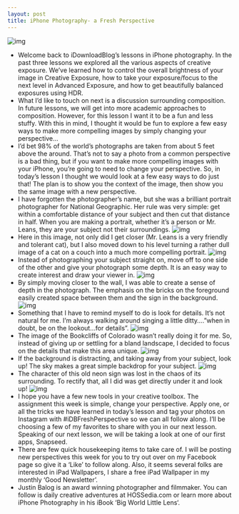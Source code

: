 ```yaml
---
layout: post
title: iPhone Photography- a Fresh Perspective
---
```

![img](http://media.idownloadblog.com/wp-content/uploads/2012/06/iPhone-Photography-Series.jpg)
* Welcome back to iDownloadBlog’s lessons in iPhone photography. In the past three lessons we explored all the various aspects of creative exposure. We’ve learned how to control the overall brightness of your image in Creative Exposure, how to take your exposure/focus to the next level in Advanced Exposure, and how to get beautifully balanced exposures using HDR.
* What I’d like to touch on next is a discussion surrounding composition. In future lessons, we will get into more academic approaches to composition. However, for this lesson I want it to be a fun and less stuffy. With this in mind, I thought it would be fun to explore a few easy ways to make more compelling images by simply changing your perspective…
* I’d bet 98% of the world’s photographs are taken from about 5 feet above the around. That’s not to say a photo from a common perspective is a bad thing, but if you want to make more compelling images with your iPhone, you’re going to need to change your perspective. So, in today’s lesson I thought we would look at a few easy ways to do just that! The plan is to show you the context of the image, then show you the same image with a new perspective.
* I have forgotten the photographer’s name, but she was a brilliant portrait photographer for National Geographic. Her rule was very simple: get within a comfortable distance of your subject and then cut that distance in half. When you are making a portrait, whether it’s a person or Mr. Leans, they are your subject not their surroundings.
![img](http://www.hossedia.com/wp-content/uploads/IMG_37802.jpg)
* Here in this image, not only did I get closer (Mr. Leans is a very friendly and tolerant cat), but I also moved down to his level turning a rather dull image of a cat on a couch into a much more compelling portrait.
![img](http://www.hossedia.com/wp-content/uploads/IMG_42611.jpg)
* Instead of photographing your subject straight on, move off to one side of the other and give your photograph some depth. It is an easy way to create interest and draw your viewer in.
![img](http://www.hossedia.com/wp-content/uploads/IMG_4130-448x600.jpg)
* By simply moving closer to the wall, I was able to create a sense of depth in the photograph. The emphasis on the bricks on the foreground easily created space between them and the sign in the background.
![img](http://www.hossedia.com/wp-content/uploads/IMG_4150.jpg)
* Something that I have to remind myself to do is look for details. It’s not natural for me. I’m always walking around singing a little ditty….”when in doubt, be on the lookout…for details”.
![img](http://www.hossedia.com/wp-content/uploads/IMG_36001.jpg)
* The image of the Bookcliffs of Colorado wasn’t really doing it for me. So, instead of giving up or settling for a bland landscape, I decided to focus on the details that make this area unique.
![img](http://www.hossedia.com/wp-content/uploads/IMG_37852.jpg)
* If the background is distracting, and taking away from your subject, look up! The sky makes a great simple backdrop for your subject.
![img](http://www.hossedia.com/wp-content/uploads/IMG_4097.jpg)
* The character of this old neon sign was lost in the chaos of its surrounding. To rectify that, all I did was get directly under it and look up!
![img](http://www.hossedia.com/wp-content/uploads/IMG_4112.jpg)
* I hope you have a few new tools in your creative toolbox. The assignment this week is simple, change your perspective. Apply one, or all the tricks we have learned in today’s lesson and tag your photos on Instagram with #iDBFreshPerspective so we can all follow along. I’ll be choosing a few of my favorites to share with you in our next lesson. Speaking of our next lesson, we will be taking a look at one of our first apps, Snapseed.
* There are few quick housekeeping items to take care of. I will be posting new perspectives this week for you to try out over on my Facebook page so give it a ‘Like’ to follow along. Also, it seems several folks are interested in iPad Wallpapers, I share a free iPad Wallpaper in my monthly ‘Good Newsletter’.
* Justin Balog is an award winning photographer and filmmaker. You can follow is daily creative adventures at HOSSedia.com or learn more about iPhone Photography in his iBook ‘Big World Little Lens‘.

